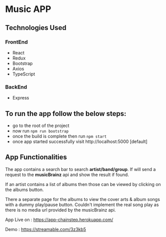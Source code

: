 # Music APP

## Technologies Used

### FrontEnd
- React
- Redux
- Bootstrap
- Axios
- TypeScript

### BackEnd
- Express

## To run the app follow the below steps:
- go to the root of the project
- now run `npm run bootstrap`
- once the build is complete then run `npm start` 
- once app started successfully visit http://localhost:5000 [default]

## App Functionalities

The app contains a search bar to search **artist/band/group**.
If will send a request to the **musicBrainz** api and show the result if found.

If an artist contains a list of albums then those can be viewed by clicking on the albums button.

There a separate page for the albums to view the cover arts & album songs with a dummy play/pause button. Couldn't implement the real song play as there is no media url provided by the musicBrainz api.

App Live on : https://app-chainstep.herokuapp.com/

Demo : https://streamable.com/3z3kb5

